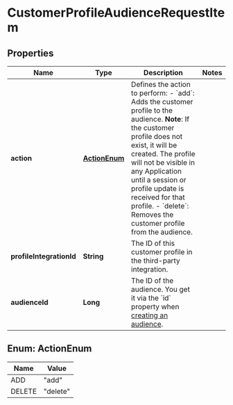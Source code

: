 

# CustomerProfileAudienceRequestItem

## Properties

Name | Type | Description | Notes
------------ | ------------- | ------------- | -------------
**action** | [**ActionEnum**](#ActionEnum) | Defines the action to perform: - &#x60;add&#x60;: Adds the customer profile to the audience.    **Note**: If the customer profile does not exist, it will be created. The profile will not be visible in any Application   until a session or profile update is received for that profile. - &#x60;delete&#x60;: Removes the customer profile from the audience.  | 
**profileIntegrationId** | **String** | The ID of this customer profile in the third-party integration. | 
**audienceId** | **Long** | The ID of the audience. You get it via the &#x60;id&#x60; property when [creating an audience](#operation/createAudienceV2). | 



## Enum: ActionEnum

Name | Value
---- | -----
ADD | &quot;add&quot;
DELETE | &quot;delete&quot;



